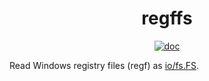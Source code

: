 <h1 align="center">regffs</h1>

<p  align="center">
  <a href="https://godocs.io/github.com/forensicanalysis/regffs"><img src="https://godocs.io/github.com/forensicanalysis/regffs?status.svg" alt="doc" /></a>
</p>

Read Windows registry files (regf) as [io/fs.FS](https://golang.org/pkg/io/fs/#FS).
